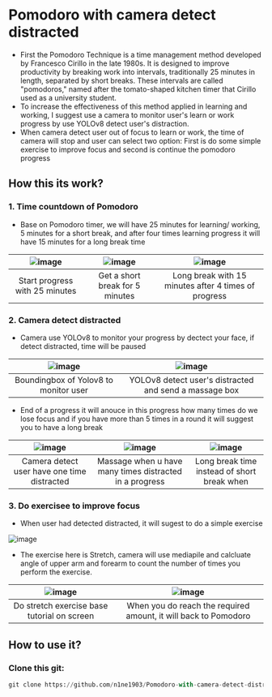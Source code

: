 # Pomodoro with camera detect distracted
* First the Pomodoro Technique is a time management method developed by Francesco Cirillo in the late 1980s. It is designed to improve productivity by breaking work into intervals, traditionally 25 minutes in length, separated by short breaks. These intervals are called "pomodoros," named after the tomato-shaped kitchen timer that Cirillo used as a university student.
* To increase the effectiveness of this method applied in learning and working, I suggest use a camera to monitor user's learn or work progress by use YOLOv8 detect user's distraction.
* When camera detect user out of focus to learn or work, the time of camera will stop and user can select two option: First is do some simple exercise to improve focus and second is continue the pomodoro progress
  
## How this its work?
### 1. Time countdown of Pomodoro
* Base on Pomodoro timer, we will have 25 minutes for learning/ working, 5 minutes for a short break, and after four times learning progress it will have 15 minutes for a long break time
  
| ![image](https://github.com/n1ne1903/Pomodoro-with-camera-detect-distracted/assets/141629048/32c5e64d-b9fc-4673-8dae-ca97404ff03c) | ![image](https://github.com/n1ne1903/Pomodoro-with-camera-detect-distracted/assets/141629048/4e9fe3ee-7a88-4155-9187-08d57ba6bd7f) | ![image](https://github.com/n1ne1903/Pomodoro-with-camera-detect-distracted/assets/141629048/f158813d-6612-4343-a583-240915035202) |
|:------------------------------:|:------------------------------:|:------------------------------:|
| Start progress with 25 minutes              | Get a short break for 5 minutes             | Long break with 15 minutes after 4 times of progress            |

### 2. Camera detect distracted
* Camera use YOLOv8 to monitor your progress by dectect your face, if detect distracted, time will be paused
  
| ![image](https://github.com/n1ne1903/Pomodoro-with-camera-detect-distracted/assets/141629048/48b748aa-adc9-44bf-825c-494842b9c83c) | ![image](https://github.com/n1ne1903/Pomodoro-with-camera-detect-distracted/assets/141629048/4665ea0d-78b1-43a6-b5a4-e3b04081e415) |
|:------------------------------:|:------------------------------:|
| Boundingbox of Yolov8 to monitor user            | YOLOv8 detect user's distracted and send a massage box         |

* End of a progress it will anouce in this progress how many times do we lose focus and if you have more than 5 times in a round it will suggest you to have a long break
  
|![image](https://github.com/n1ne1903/Pomodoro-with-camera-detect-distracted/assets/141629048/bb3dcf11-2257-433b-b302-87f9a13ece8d)  |  ![image](https://github.com/n1ne1903/Pomodoro-with-camera-detect-distracted/assets/141629048/2dba7028-c349-476e-9b73-8c9e9337aa72) | ![image](https://github.com/n1ne1903/Pomodoro-with-camera-detect-distracted/assets/141629048/70bd48c0-aa95-4a92-9f3c-afffd32c587d) |
|:------------------------------:|:------------------------------:|:------------------------------:|
| Camera detect user have one time distracted             | Massage when u have many times distracted in a progress            | Long break time instead of short break when           |

### 3. Do exercisee to improve focus
* When user had detected distracted, it will sugest to do a simple exercise

![image](https://github.com/n1ne1903/Pomodoro-with-camera-detect-distracted/assets/141629048/0b8ab95b-0371-4e9f-a009-6c7dd1ba6455)

* The exercise here is Stretch, camera will use mediapile and calcluate angle of upper arm and forearm to count the number of times you perform the exercise.


| ![image](https://github.com/n1ne1903/Pomodoro-with-camera-detect-distracted/assets/141629048/6e82d3b5-d0e2-4edc-a5ce-5e3453ee3600) |![image](https://github.com/n1ne1903/Pomodoro-with-camera-detect-distracted/assets/141629048/b73aaa7c-442d-412d-a7d9-d7fe8202fa6a) |
|:------------------------------:|:------------------------------:|
| Do stretch exercise base tutorial on screen           | When you do reach the required amount, it will back to Pomodoro    |


## How to use it?
### Clone this git:
```python
git clone https://github.com/n1ne1903/Pomodoro-with-camera-detect-distracted.git
```



